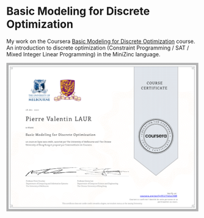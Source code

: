 # Basic Modeling for Discrete Optimization

My work on the Coursera [Basic Modeling for Discrete Optimization](https://www.coursera.org/learn/basic-modeling/) course. An introduction to discrete optimization (Constraint Programming / SAT / Mixed Integer Linear Programming) in the MiniZinc language.

![Certificate](certificate.png)